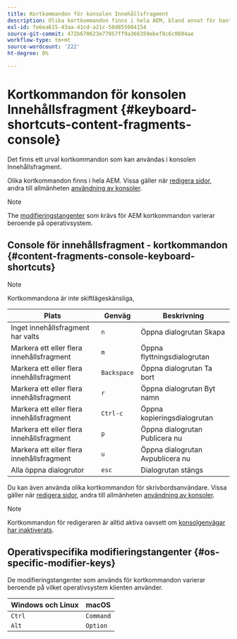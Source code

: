 ```yaml
---
title: Kortkommandon för konsolen Innehållsfragment
description: Olika kortkommandon finns i hela AEM, bland annat för hantering av innehållsfragment
exl-id: fe6ea615-43aa-41cd-a21c-50d855084154
source-git-commit: 472b670623e77957ff9a366359ebef8c6c0604ae
workflow-type: tm+mt
source-wordcount: '222'
ht-degree: 0%

---
```


# Kortkommandon för konsolen Innehållsfragment {#keyboard-shortcuts-content-fragments-console}

Det finns ett urval kortkommandon som kan användas i konsolen Innehållsfragment.

Olika kortkommandon finns i hela AEM. Vissa gäller när [redigera sidor](/help/sites-cloud/authoring/fundamentals/keyboard-shortcuts.md), andra till allmänheten [användning av konsoler](/help/sites-cloud/authoring/getting-started/keyboard-shortcuts.md).

>[!NOTE]
>
>The [modifieringstangenter](#os-specific-modifier-keys) som krävs för AEM kortkommandon varierar beroende på operativsystem.

## Console för innehållsfragment - kortkommandon {#content-fragments-console-keyboard-shortcuts}

>[!NOTE]
>
>Kortkommandona är inte skiftlägeskänsliga,

| Plats | Genväg | Beskrivning |
|---|---|---|
| Inget innehållsfragment har valts | `n` | Öppna dialogrutan Skapa |
| Markera ett eller flera innehållsfragment | `m` | Öppna flyttningsdialogrutan |
| Markera ett eller flera innehållsfragment | `Backspace` | Öppna dialogrutan Ta bort |
| Markera ett eller flera innehållsfragment | `r` | Öppna dialogrutan Byt namn |
| Markera ett eller flera innehållsfragment | `Ctrl-c` | Öppna kopieringsdialogrutan |
| Markera ett eller flera innehållsfragment | `p` | Öppna dialogrutan Publicera nu |
| Markera ett eller flera innehållsfragment | `u` | Öppna dialogrutan Avpublicera nu |
| Alla öppna dialogrutor | `esc` | Dialogrutan stängs |

Du kan även använda olika kortkommandon för skrivbordsanvändare. Vissa gäller när [redigera sidor](/help/sites-cloud/authoring/fundamentals/keyboard-shortcuts.md), andra till allmänheten [användning av konsoler](/help/sites-cloud/authoring/getting-started/keyboard-shortcuts.md).

>[!NOTE]
>
>Kortkommandon för redigeraren är alltid aktiva oavsett om [konsolgenvägar har inaktiverats](/help/sites-cloud/authoring/getting-started/keyboard-shortcuts.md#deactivating-keyboard-shortcuts).

## Operativspecifika modifieringstangenter {#os-specific-modifier-keys}

De modifieringstangenter som används för kortkommandon varierar beroende på vilket operativsystem klienten använder.

| Windows och Linux | macOS |
|---|---|
| `Ctrl` | `Command` |
| `Alt` | `Option` |
